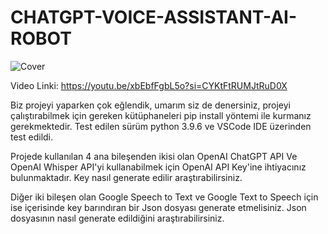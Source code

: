 # CHATGPT-VOICE-ASSISTANT-AI-ROBOT
![Cover](https://github.com/YigitalpDikmen/CHATGPT-VOICE-ASSISTANT-AI-ROBOT/assets/45261965/d48eee47-3cea-44e8-83e3-7a90453def0f)

Video Linki: https://youtu.be/xbEbfFgbL5o?si=CYKtFtRUMJtRuD0X

Biz projeyi yaparken çok eğlendik, umarım siz de denersiniz, projeyi çalıştırabilmek için gereken kütüphaneleri pip install yöntemi ile kurmanız gerekmektedir. 
Test edilen sürüm python 3.9.6 ve VSCode IDE üzerinden test edildi.

Projede kullanılan 4 ana bileşenden ikisi olan OpenAI ChatGPT API Ve OpenAI Whisper API'yi kullanabilmek için OpenAI API Key'ine ihtiyacınız bulunmaktadır. Key nasıl generate edilir araştırabilirsiniz.

Diğer iki bileşen olan Google Speech to Text ve Google Text to Speech için ise içerisinde key barındıran bir Json dosyası generate etmelisiniz. Json dosyasının nasıl generate edildiğini araştırabilirsiniz.
